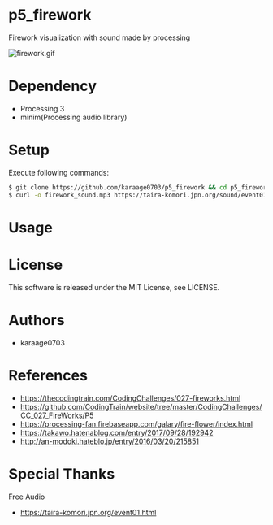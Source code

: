 # p5_firework
Firework visualization with sound made by processing

![firework.gif](https://qiita-image-store.s3.ap-northeast-1.amazonaws.com/0/81919/474641c1-8d5a-4828-1da7-4e418ce299b1.gif)

# Dependency
- Processing 3
- minim(Processing audio library)

# Setup
Execute following commands:

```sh
$ git clone https://github.com/karaage0703/p5_firework && cd p5_firework
$ curl -o firework_sound.mp3 https://taira-komori.jpn.org/sound/event01/fireworks2.mp3
```

# Usage

# License
This software is released under the MIT License, see LICENSE.

# Authors
- karaage0703

# References
- https://thecodingtrain.com/CodingChallenges/027-fireworks.html
- https://github.com/CodingTrain/website/tree/master/CodingChallenges/CC_027_FireWorks/P5
- https://processing-fan.firebaseapp.com/galary/fire-flower/index.html
- https://takawo.hatenablog.com/entry/2017/09/28/192942
- http://an-modoki.hateblo.jp/entry/2016/03/20/215851

# Special Thanks
Free Audio
- https://taira-komori.jpn.org/event01.html
